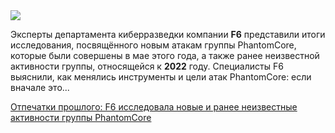 <!--2025-06-02 13:59:42-->
<div class="yb">
  <div class="rss habr"><img src="https://habrastorage.org/getpro/habr/upload_files/519/ea7/5dc/519ea75dc3469022f999ae6ff14cc32f.png" /><p>Эксперты департамента киберразведки компании <strong>F6</strong> представили итоги исследования, посвящённого новым атакам группы PhantomCore, которые были совершены в мае этого года, а также ранее неизвестной активности группы, относящейся к <strong>2022</strong> году. Специалисты F6 выяснили, как менялись инструменты и цели атак PhantomCore: если вначале это... <p class="titl"><a href="https://habr.com/ru/companies/F6/news/914858/?utm_source=habrahabr&utm_medium=rss&utm_campaign=914858">Отпечатки прошлого: F6 исследовала новые и ранее неизвестные активности группы PhantomCore</a></p></div>
</div>
